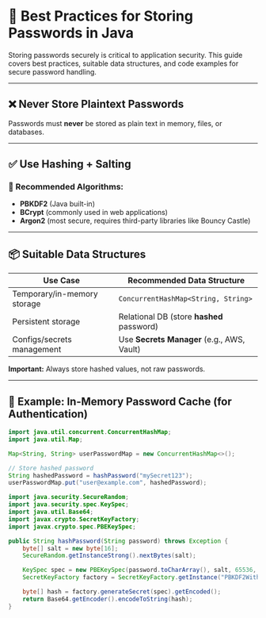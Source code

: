 # 🔐 Best Practices for Storing Passwords in Java

Storing passwords securely is critical to application security. This guide covers best practices, suitable data structures, and code examples for secure password handling.

---

## ❌ Never Store Plaintext Passwords

Passwords must **never** be stored as plain text in memory, files, or databases.

---

## ✅ Use Hashing + Salting

### 🔐 Recommended Algorithms:
- **PBKDF2** (Java built-in)
- **BCrypt** (commonly used in web applications)
- **Argon2** (most secure, requires third-party libraries like Bouncy Castle)

---

## 📦 Suitable Data Structures

| Use Case                     | Recommended Data Structure                 |
|------------------------------|--------------------------------------------|
| Temporary/in-memory storage  | `ConcurrentHashMap<String, String>`        |
| Persistent storage            | Relational DB (store **hashed** password) |
| Configs/secrets management    | Use **Secrets Manager** (e.g., AWS, Vault) |

**Important:** Always store hashed values, not raw passwords.

---

## 🧪 Example: In-Memory Password Cache (for Authentication)

```java
import java.util.concurrent.ConcurrentHashMap;
import java.util.Map;

Map<String, String> userPasswordMap = new ConcurrentHashMap<>();

// Store hashed password
String hashedPassword = hashPassword("mySecret123");
userPasswordMap.put("user@example.com", hashedPassword);

import java.security.SecureRandom;
import java.security.spec.KeySpec;
import java.util.Base64;
import javax.crypto.SecretKeyFactory;
import javax.crypto.spec.PBEKeySpec;

public String hashPassword(String password) throws Exception {
    byte[] salt = new byte[16];
    SecureRandom.getInstanceStrong().nextBytes(salt);

    KeySpec spec = new PBEKeySpec(password.toCharArray(), salt, 65536, 128);
    SecretKeyFactory factory = SecretKeyFactory.getInstance("PBKDF2WithHmacSHA1");

    byte[] hash = factory.generateSecret(spec).getEncoded();
    return Base64.getEncoder().encodeToString(hash);
}
